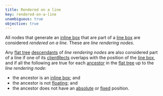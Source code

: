 ```yaml
---
title: Rendered on a line
key: rendered-on-a-line
unambiguous: true
objective: true
---
```


All nodes that generate an [inline box][] that are part of a [line box][] are considered _rendered on a line_. These are _line rendering nodes_.

Any [flat tree][] [descendants][] of _line rendering nodes_ are also considered part of a line if one of its [clientRects][] overlaps with the position of the [line box][], and if all the following are true for each [ancestor][] in the [flat tree][] up to the _line rendering node_:

- the ancestor is an [inline box][]; and
- the ancestor is not [floating][]; and
- the ancestor does not have an [absolute][] or [fixed][] position.

[absolute]: https://drafts.csswg.org/css-position-3/#valdef-position-absolute 'Definition of absolute'
[ancestor]: https://dom.spec.whatwg.org/#concept-tree-ancestor 'Definition of ancestor'
[clientrects]: https://drafts.csswg.org/cssom-view/#dom-element-getclientrects 'Definition of getClientRects'
[descendants]: https://dom.spec.whatwg.org/#concept-tree-descendant 'Definition of descendant'
[fixed]: https://drafts.csswg.org/css-position-3/#valdef-position-fixed 'Definition of fixed'
[flat tree]: https://drafts.csswg.org/css-scoping/#flat-tree 'Definition of flat tree'
[floating]: https://www.w3.org/TR/CSS2/visuren.html#floats 'Definition of float'
[inline box]: https://drafts.csswg.org/css-display/#inline-box 'Definition of inline box'
[line box]: https://drafts.csswg.org/css2/visuren.html#line-box 'Definition of line box'
